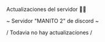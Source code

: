 Actualizaciones del servidor 🐱‍👤

~ Servidor "MANITO 2" de discord ~

/ Todavia no hay actualizaciones /
